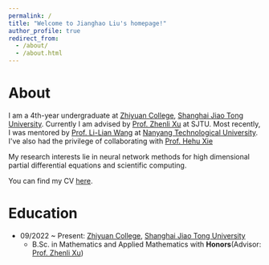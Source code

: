 ```yaml
---
permalink: /
title: "Welcome to Jianghao Liu's homepage!"
author_profile: true
redirect_from: 
  - /about/
  - /about.html
---
```


About
======
I am a 4th-year undergraduate at [Zhiyuan College](https://en.zhiyuan.sjtu.edu.cn), [Shanghai Jiao Tong University](https://en.sjtu.edu.cn). Currently I am advised by [Prof. Zhenli Xu](https://math.sjtu.edu.cn/faculty/xuzl/) at SJTU. Most recently, I was mentored by [Prof. Li-Lian Wang](https://personal.ntu.edu.sg/lilian/) at [Nanyang Technological University](https://www.ntu.edu.sg/). I've also had the privilege of collaborating with [Prof. Hehu Xie]()

My research interests lie in neural network methods for high dimensional partial differential equations and scientific computing.

You can find my CV [here](../assets/CV.pdf).


Education
====
- 09/2022 ~ Present: [Zhiyuan College](https://en.zhiyuan.sjtu.edu.cn), [Shanghai Jiao Tong University](https://en.sjtu.edu.cn)
  - B.Sc. in Mathematics and Applied Mathematics with **Honors**(Advisor: [Prof. Zhenli Xu](https://math.sjtu.edu.cn/faculty/xuzl/))


